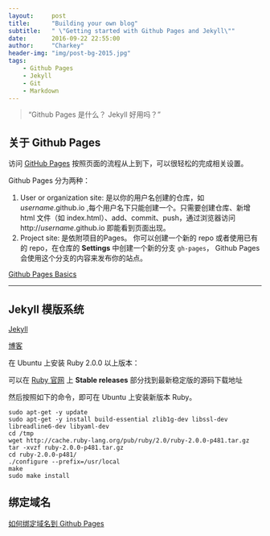 ```yaml
---
layout:     post
title:      "Building your own blog"
subtitle:   " \"Getting started with Github Pages and Jekyll\""
date:       2016-09-22 22:55:00
author:     "Charkey"
header-img: "img/post-bg-2015.jpg"
tags:
    - Github Pages
    - Jekyll
    - Git
    - Markdown
---
```


> “Github Pages 是什么？ Jekyll 好用吗？”


## 关于 Github Pages

访问 [GitHub Pages](https://pages.github.com/) 按照页面的流程从上到下，可以很轻松的完成相关设置。

Github Pages 分为两种：

1. User or organization site: 是以你的用户名创建的仓库，如 *username*.github.io ,每个用户名下只能创建一个。只需要创建仓库、新增 html 文件（如 index.html）、add、commit、push，通过浏览器访问 http://*username*.github.io 即能看到页面出现。
2. Project site: 是依附项目的Pages。 你可以创建一个新的 repo 或者使用已有的 repo，在仓库的 **Settings** 中创建一个新的分支 `gh-pages`， Github Pages 会使用这个分支的内容来发布你的站点。

[Github Pages Basics](https://help.github.com/categories/github-pages-basics/)

---

## Jekyll 模版系统

[Jekyll](http://jekyllrb.com/) 

[博客](http://beiyuu.com/github-pages)

在 Ubuntu 上安装 Ruby 2.0.0 以上版本：

可以在 [Ruby 官网](https://www.ruby-lang.org/en/downloads/) 上 **Stable releases** 部分找到最新稳定版的源码下载地址

然后按照如下的命令，即可在 Ubuntu 上安装新版本 Ruby。


```shell
sudo apt-get -y update
sudo apt-get -y install build-essential zlib1g-dev libssl-dev libreadline6-dev libyaml-dev
cd /tmp
wget http://cache.ruby-lang.org/pub/ruby/2.0/ruby-2.0.0-p481.tar.gz
tar -xvzf ruby-2.0.0-p481.tar.gz
cd ruby-2.0.0-p481/
./configure --prefix=/usr/local
make
sudo make install
```

## 绑定域名

[如何绑定域名到 Github Pages](https://help.github.com/articles/about-supported-custom-domains/)